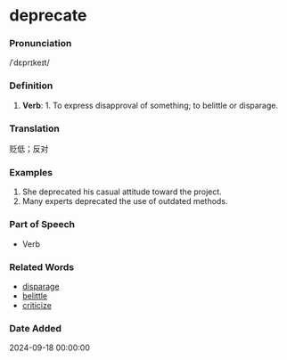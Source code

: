 # deprecate
### Pronunciation
/ˈdɛprɪkeɪt/
### Definition
1. **Verb**: 1. To express disapproval of something; to belittle or disparage.
### Translation
贬低；反对
### Examples
1. She deprecated his casual attitude toward the project.
2. Many experts deprecated the use of outdated methods.
### Part of Speech
- Verb
### Related Words
- [disparage](disparage.md)
- [belittle](belittle.md)
- [criticize](criticize.md)
### Date Added
2024-09-18 00:00:00